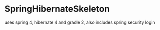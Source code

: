 SpringHibernateSkeleton
=======================

uses spring 4, hibernate 4 and gradle 2, also includes spring security login

